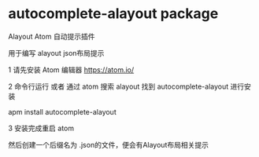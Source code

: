 # autocomplete-alayout package

Alayout Atom 自动提示插件

用于编写 alayout json布局提示

1 请先安装 Atom 编辑器
https://atom.io/

2 命令行运行 或者 通过 atom 搜索 alayout 找到 autocomplete-alayout 进行安装

  apm install autocomplete-alayout
  
3 安装完成重启 atom

然后创建一个后缀名为 .json的文件，便会有Alayout布局相关提示
